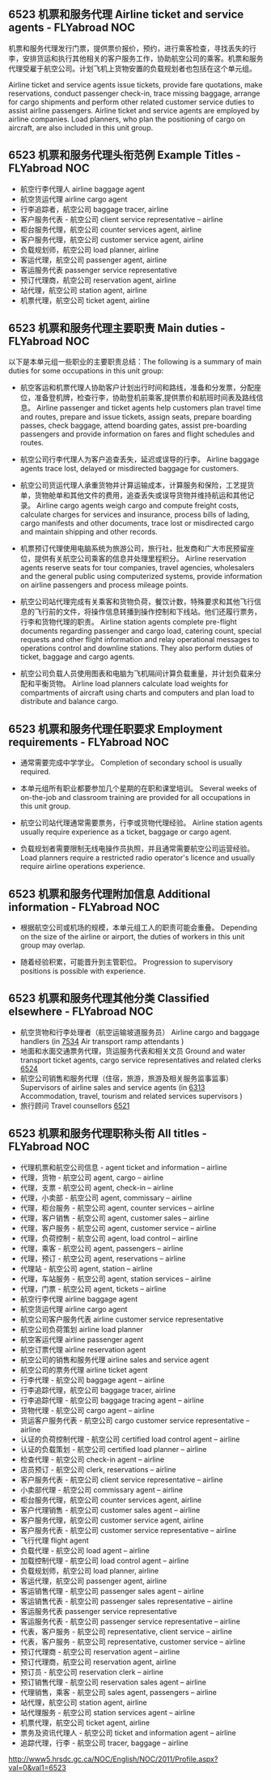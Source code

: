 ## 6523 机票和服务代理 Airline ticket and service agents - FLYabroad NOC

机票和服务代理发行门票，提供票价报价，预约，进行乘客检查，寻找丢失的行李，安排货运和执行其他相关的客户服务工作，协助航空公司的乘客。机票和服务代理受雇于航空公司。计划飞机上货物安置的负载规划者也包括在这个单元组。

Airline ticket and service agents issue tickets, provide fare quotations, make reservations, conduct passenger check-in, trace missing baggage, arrange for cargo shipments and perform other related customer service duties to assist airline passengers. Airline ticket and service agents are employed by airline companies. Load planners, who plan the positioning of cargo on aircraft, are also included in this unit group.

## 6523 机票和服务代理头衔范例 Example Titles - FLYabroad NOC

* 航空行李代理人 airline baggage agent
* 航空货运代理 airline cargo agent
* 行李追踪者，航空公司 baggage tracer, airline
* 客户服务代表 - 航空公司 client service representative – airline
* 柜台服务代理，航空公司 counter services agent, airline
* 客户服务代理，航空公司 customer service agent, airline
* 负载规划师，航空公司 load planner, airline
* 客运代理，航空公司 passenger agent, airline
* 客运服务代表 passenger service representative
* 预订代理商，航空公司 reservation agent, airline
* 站代理，航空公司 station agent, airline
* 机票代理，航空公司 ticket agent, airline

## 6523 机票和服务代理主要职责 Main duties - FLYabroad NOC

以下是本单元组一些职业的主要职责总结：The following is a summary of main duties for some occupations in this unit group:

* 航空客运和机票代理人协助客户计划出行时间和路线，准备和分发票，分配座位，准备登机牌，检查行李，协助登机前乘客,提供票价和航班时间表及路线信息。
Airline passenger and ticket agents help customers plan travel time and routes, prepare and issue tickets, assign seats, prepare boarding passes, check baggage, attend boarding gates, assist pre-boarding passengers and provide information on fares and flight schedules and routes.

* 航空公司行李代理人为客户追查丢失，延迟或误导的行李。
Airline baggage agents trace lost, delayed or misdirected baggage for customers.

* 航空公司货运代理人承重货物并计算运输成本，计算服务和保险，工艺提货单，货物舱单和其他文件的费用，追查丢失或误导货物并维持航运和其他记录。
Airline cargo agents weigh cargo and compute freight costs, calculate charges for services and insurance, process bills of lading, cargo manifests and other documents, trace lost or misdirected cargo and maintain shipping and other records.

* 机票预订代理使用电脑系统为旅游公司，旅行社，批发商和广大市民预留座位，提供有关航空公司乘客的信息并处理里程积分。
Airline reservation agents reserve seats for tour companies, travel agencies, wholesalers and the general public using computerized systems, provide information on airline passengers and process mileage points.

* 航空公司站代理完成有关乘客和货物负荷，餐饮计数，特殊要求和其他飞行信息的飞行前的文件，将操作信息转播到操作控制和下线站。他们还履行票务，行李和货物代理的职责。
Airline station agents complete pre-flight documents regarding passenger and cargo load, catering count, special requests and other flight information and relay operational messages to operations control and downline stations. They also perform duties of ticket, baggage and cargo agents.

* 航空公司负载人员使用图表和电脑为飞机隔间计算负载重量，并计划负载来分配和平衡货物。
Airline load planners calculate load weights for compartments of aircraft using charts and computers and plan load to distribute and balance cargo.

## 6523 机票和服务代理任职要求 Employment requirements - FLYabroad NOC

* 通常需要完成中学学业。
Completion of secondary school is usually required.

* 本单元组所有职业都要参加几个星期的在职和课堂培训。
Several weeks of on-the-job and classroom training are provided for all occupations in this unit group.

* 航空公司站代理通常需要票务，行李或货物代理经验。
Airline station agents usually require experience as a ticket, baggage or cargo agent.

* 负载规划者需要限制无线电操作员执照，并且通常需要航空公司运营经验。
Load planners require a restricted radio operator's licence and usually require airline operations experience.

## 6523 机票和服务代理附加信息 Additional information - FLYabroad NOC

* 根据航空公司或机场的规模，本单元组工人的职责可能会重叠。
Depending on the size of the airline or airport, the duties of workers in this unit group may overlap.

* 随着经验积累，可能晋升到主管职位。
Progression to supervisory positions is possible with experience.

## 6523 机票和服务代理其他分类 Classified elsewhere - FLYabroad NOC

* 航空货物和行李处理者（航空运输坡道服务员） Airline cargo and baggage handlers (in [7534](7534) Air transport ramp attendants )
* 地面和水面交通票务代理，货运服务代表和相关文员 Ground and water transport ticket agents, cargo service representatives and related clerks [6524](6524)
* 航空公司销售和服务代理（住宿，旅游，旅游及相关服务监事监事） Supervisors of airline sales and service agents (in [6313](6313) Accommodation, travel, tourism and related services supervisors )
* 旅行顾问 Travel counsellors [6521](6521)

## 6523 机票和服务代理职称头衔 All titles - FLYabroad NOC

* 代理机票和航空公司信息 -  agent ticket and information – airline
* 代理，货物 - 航空公司 agent, cargo – airline
* 代理，支票 - ​​航空公司 agent, check-in – airline
* 代理，小卖部 - 航空公司 agent, commissary – airline
* 代理，柜台服务 - 航空公司 agent, counter services – airline
* 代理，客户销售 - 航空公司 agent, customer sales – airline
* 代理，客户服务 - 航空公司 agent, customer service – airline
* 代理，负荷控制 - 航空公司 agent, load control – airline
* 代理，乘客 - 航空公司 agent, passengers – airline
* 代理，预订 - 航空公司 agent, reservations – airline
* 代理站 - 航空公司 agent, station – airline
* 代理，车站服务 - 航空公司 agent, station services – airline
* 代理，门票 - ​​航空公司 agent, tickets – airline
* 航空行李代理 airline baggage agent
* 航空货运代理 airline cargo agent
* 航空公司客户服务代表 airline customer service representative
* 航空公司负荷策划 airline load planner
* 航空客运代理 airline passenger agent
* 航空订票代理 airline reservation agent
* 航空公司的销售和服务代理 airline sales and service agent
* 航空公司的票务代理 airline ticket agent
* 行李代理 - 航空公司 baggage agent – airline
* 行李追踪代理，航空公司 baggage tracer, airline
* 行李追踪代理 - 航空公司 baggage tracing agent – airline
* 货物代理 - 航空公司 cargo agent – airline
* 货运客户服务代表 - 航空公司 cargo customer service representative – airline
* 认证的负荷控制代理 - 航空公司 certified load control agent – airline
* 认证的负载策划 - 航空公司 certified load planner – airline
* 检查代理 - 航空公司 check-in agent – airline
* 店员预订 - 航空公司 clerk, reservations – airline
* 客户服务代表 - 航空公司 client service representative – airline
* 小卖部代理 - 航空公司 commissary agent – airline
* 柜台服务代理，航空公司 counter services agent, airline
* 客户代理销售 - 航空公司 customer sales agent – airline
* 客户服务代理，航空公司 customer service agent, airline
* 客户服务代表 - 航空公司 customer service representative – airline
* 飞行代理 flight agent
* 负载代理 - 航空公司 load agent – airline
* 加载控制代理 - 航空公司 load control agent – airline
* 负载规划师，航空公司 load planner, airline
* 客运代理，航空公司 passenger agent, airline
* 客运销售代理 - 航空公司 passenger sales agent – airline
* 客运销售代表 - 航空公司 passenger sales representative – airline
* 客运服务代表 passenger service representative
* 客运服务代表 - 航空公司 passenger service representative – airline
* 代表，客户服务 - 航空公司 representative, client service – airline
* 代表，客户服务 - 航空公司 representative, customer service – airline
* 预订代理商 - 航空公司 reservation agent – airline
* 预订代理商，航空公司 reservation agent, airline
* 预订员 - 航空公司 reservation clerk – airline
* 预订销售代理 - 航空公司 reservation sales agent – airline
* 代理销售，乘客 - 航空公司 sales agent, passengers – airline
* 站代理，航空公司 station agent, airline
* 站代理服务 - 航空公司 station services agent – airline
* 机票代理，航空公司 ticket agent, airline
* 票务及资讯代理人 - 航空公司 ticket and information agent – airline
* 追踪代理，行李 - 航空公司 tracer, baggage – airline

http://www5.hrsdc.gc.ca/NOC/English/NOC/2011/Profile.aspx?val=0&val1=6523